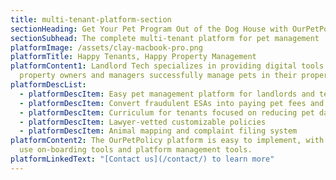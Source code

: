 ```yaml
---
title: multi-tenant-platform-section
sectionHeading: Get Your Pet Program Out of the Dog House with OurPetPolicy
sectionSubhead: The complete multi-tenant platform for pet management
platformImage: /assets/clay-macbook-pro.png
platformTitle: Happy Tenants, Happy Property Management
platformContent1: Landlord Tech specializes in providing digital tools to help
  property owners and managers successfully manage pets in their properties.
platformDescList:
  - platformDescItem: Easy pet management platform for landlords and tenants
  - platformDescItem: Convert fraudulent ESAs into paying pet fees and deposits
  - platformDescItem: Curriculum for tenants focused on reducing pet damage and complaints
  - platformDescItem: Lawyer-vetted customizable policies
  - platformDescItem: Animal mapping and complaint filing system
platformContent2: The OurPetPolicy platform is easy to implement, with easy to
  use on-boarding tools and platform management tools.
platformLinkedText: "[Contact us](/contact/) to learn more"
---
```

